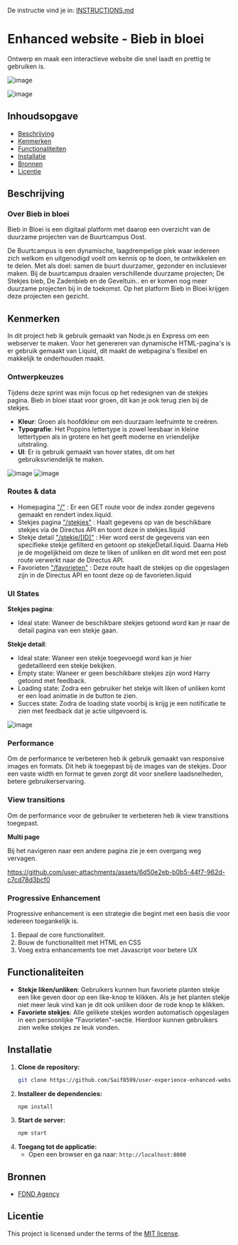 De instructie vind je in: [INSTRUCTIONS.md](https://github.com/fdnd-task/enhanced-website/blob/main/docs/INSTRUCTIONS.md)

# Enhanced website - Bieb in bloei
Ontwerp en maak een interactieve website die snel laadt en prettig te gebruiken is.

![image](https://github.com/user-attachments/assets/9f180f86-6b71-43ac-abed-513c24f161aa)

![image](https://github.com/user-attachments/assets/a44ac908-9434-473a-af0d-dab3c1d63b37)

## Inhoudsopgave

  * [Beschrijving](#beschrijving)
  * [Kenmerken](#kenmerken)
  * [Functionaliteiten](#functionaliteiten)
  * [Installatie](#installatie)
  * [Bronnen](#bronnen)
  * [Licentie](#licentie)

## Beschrijving
### Over Bieb in bloei
Bieb in Bloei is een digitaal platform met daarop een overzicht van de duurzame projecten van de Buurtcampus Oost.

De Buurtcampus is een dynamische, laagdrempelige plek waar iedereen zich welkom en uitgenodigd voelt om kennis op te doen, te ontwikkelen en te delen. Met als doel: samen de buurt duurzamer, gezonder en inclusiever maken.
Bij de buurtcampus draaien verschillende duurzame projecten; De Stekjes bieb, De Zadenbieb en de Geveltuin.. en er komen nog meer duurzame projecten bij in de toekomst. Op het platform Bieb in Bloei krijgen deze projecten een gezicht.

## Kenmerken
In dit project heb ik gebruik gemaakt van Node.js en Express om een webserver te maken. Voor het genereren van dynamische HTML-pagina's is er gebruik gemaakt van Liquid, dit maakt de webpagina's flexibel en makkelijk te onderhouden maakt.



### Ontwerpkeuzes
Tijdens deze sprint was mijn focus op het redesignen van de stekjes pagina. Bieb in bloei staat voor groen, dit kan je ook terug zien bij de stekjes.

- **Kleur**: Groen als hoofdkleur om een duurzaam leefruimte te creëren.
- **Typografie**: Het Poppins lettertype is zowel leesbaar in kleine lettertypen als in grotere en het geeft moderne en vriendelijke uitstraling. 
- **UI**: Er is gebruik gemaakt van hover states, dit om het gebruiksvriendelijk te maken.

![image](https://github.com/user-attachments/assets/d5e8e008-0e6a-4fbe-abf3-a313dce57e44)
![image](https://github.com/user-attachments/assets/a15ed21c-a0a7-4de5-8c20-0c749b1a56da)


### Routes & data
- Homepagina ["/"](https://github.com/Saif8599/user-experience-enhanced-website/blob/main/server.js#L32-L45) : Er een GET route voor de index zonder gegevens gemaakt en rendert index.liquid.
- Stekjes pagina ["/stekjes"](https://github.com/Saif8599/user-experience-enhanced-website/blob/main/server.js#L47-L62) : Haalt gegevens op van de beschikbare stekjes via de Directus API en toont deze in stekjes.liquid
- Stekje detail ["/stekje/[ID]"](https://github.com/Saif8599/user-experience-enhanced-website/blob/main/server.js#L64-L136) : Hier word eerst de gegevens van een specifieke stekje gefilterd en getoont op stekjeDetail.liquid. Daarna Heb je de mogelijkheid om deze te liken of unliken en dit word met een post route verwerkt naar de Directus API.
- Favorieten ["/favorieten"](https://github.com/Saif8599/user-experience-enhanced-website/blob/main/server.js#L138-L153) : Deze route haalt de stekjes op die opgeslagen zijn in de Directus API en toont deze op de favorieten.liquid

### UI States
**Stekjes pagina**:
- Ideal state: Waneer de beschikbare stekjes getoond word kan je naar de detail pagina van een stekje gaan.

**Stekje detail**:
- Ideal state: Waneer een stekje toegevoegd word kan je hier gedetailleerd een stekje bekijken.
- Empty state: Waneer er geen beschikbare stekjes zijn word Harry getoond met feedback.
- Loading state: Zodra een gebruiker het stekje wilt liken of unliken komt er een load animatie in de button te zien.
- Succes state: Zodra de loading state voorbij is krijg je een notificatie te zien met feedback dat je actie uitgevoerd is.

![image](https://github.com/user-attachments/assets/70cfb0df-fe5d-42c5-9b65-0398d2323f57)

### Performance
Om de performance te verbeteren heb ik gebruik gemaakt van responsive images en formats. Dit heb ik toegepast bij de images van de stekjes. Door een vaste width en format te geven zorgt dit voor snellere laadsnelheden, betere gebruikerservaring.

### View transitions
Om de performance voor de gebruiker te verbeteren heb ik view transitions toegepast.

**Multi page**

​​Bij het navigeren naar een andere pagina zie je een overgang weg vervagen.

https://github.com/user-attachments/assets/6d50e2eb-b0b5-44f7-962d-c7cd78d3bcf0


### Progressive Enhancement
Progressive enhancement is een strategie die begint met een basis die voor iedereen toegankelijk is.

1. Bepaal de core functionaliteit.
2. Bouw de functionaliteit met HTML en CSS
3. Voeg extra enhancements toe met Javascript voor betere UX

## Functionaliteiten
- **Stekje liken/unliken**: Gebruikers kunnen hun favoriete planten stekje een like geven door op een like-knop te klikken. Als je het planten stekje niet meer leuk vind kan je dit ook unliken door de rode knop te klikken.
- **Favoriete stekjes**: Alle gelikete stekjes worden automatisch opgeslagen in een persoonlijke "Favorieten"-sectie. Hierdoor kunnen gebruikers zien welke stekjes ze leuk vonden.

## Installatie

1. **Clone de repository:**
   ```bash
   git clone https://github.com/Saif8599/user-experience-enhanced-website.git
   ```
2. **Installeer de dependencies:**
   ```bash
   npm install
   ```
3. **Start de server:**
   ```bash
   npm start
   ```
4. **Toegang tot de applicatie:**
   - Open een browser en ga naar: `http://localhost:8000`
## Bronnen
- [FDND Agency](https://github.com/fdnd-agency/biebinbloei.nl/wiki/Design-Challenge)
## Licentie

This project is licensed under the terms of the [MIT license](./LICENSE).
